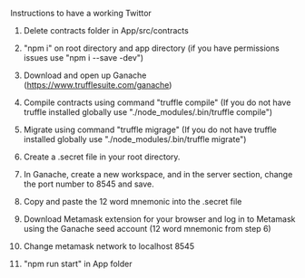 Instructions to have a working Twittor

1. Delete contracts folder in App/src/contracts

2. "npm i" on root directory and app directory (if you have permissions issues use "npm i --save -dev")

3. Download and open up Ganache (https://www.trufflesuite.com/ganache)

4. Compile contracts using command "truffle compile" (If you do not have truffle installed globally
   use "./node_modules/.bin/truffle compile")

5. Migrate using command "truffle migrage" (If you do not have truffle installed globally
   use "./node_modules/.bin/truffle migrate")

6. Create a .secret file in your root directory.

7. In Ganache, create a new workspace, and in the server section, change the port number to 8545 and save.

8. Copy and paste the 12 word mnemonic into the .secret file

9. Download Metamask extension for your browser and log in to Metamask using the Ganache seed account
   (12 word mnemonic from step 6)

10. Change metamask network to localhost 8545

11. "npm run start" in App folder
